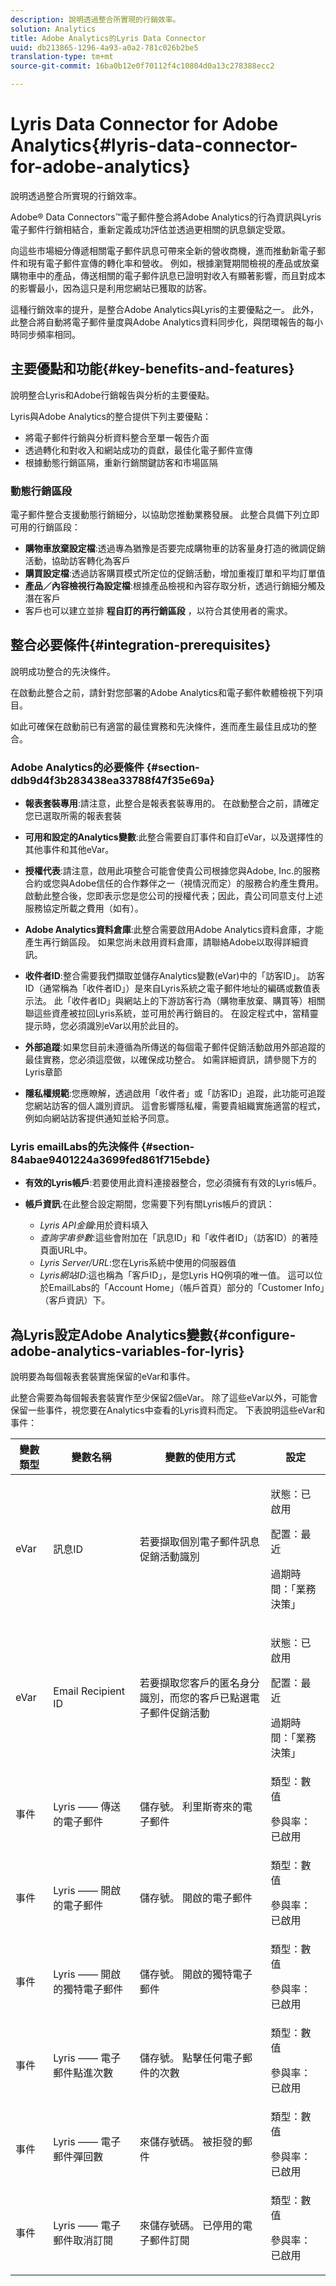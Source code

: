 ```yaml
---
description: 說明透過整合所實現的行銷效率。
solution: Analytics
title: Adobe Analytics的Lyris Data Connector
uuid: db213865-1296-4a93-a0a2-781c026b2be5
translation-type: tm+mt
source-git-commit: 16ba0b12e0f70112f4c10804d0a13c278388ecc2

---
```



# Lyris Data Connector for Adobe Analytics{#lyris-data-connector-for-adobe-analytics}

說明透過整合所實現的行銷效率。

Adobe® Data Connectors™電子郵件整合將Adobe Analytics的行為資訊與Lyris電子郵件行銷相結合，重新定義成功評估並透過更相關的訊息鎖定受眾。

向這些市場細分傳遞相關電子郵件訊息可帶來全新的營收商機，進而推動新電子郵件和現有電子郵件宣傳的轉化率和營收。 例如，根據瀏覽期間檢視的產品或放棄購物車中的產品，傳送相關的電子郵件訊息已證明對收入有顯著影響，而且對成本的影響最小，因為這只是利用您網站已獲取的訪客。

這種行銷效率的提升，是整合Adobe Analytics與Lyris的主要優點之一。 此外，此整合將自動將電子郵件量度與Adobe Analytics資料同步化，與閉環報告的每小時同步頻率相同。

## 主要優點和功能{#key-benefits-and-features}

說明整合Lyris和Adobe行銷報告與分析的主要優點。

Lyris與Adobe Analytics的整合提供下列主要優點：

* 將電子郵件行銷與分析資料整合至單一報告介面
* 透過轉化和對收入和網站成功的貢獻，最佳化電子郵件宣傳
* 根據動態行銷區隔，重新行銷關鍵訪客和市場區隔

### 動態行銷區段

電子郵件整合支援動態行銷細分，以協助您推動業務發展。 此整合具備下列立即可用的行銷區段：

* **購物車放棄設定檔**:透過專為猶豫是否要完成購物車的訪客量身打造的微調促銷活動，協助訪客轉化為客戶
* **購買設定檔**:透過訪客購買模式所定位的促銷活動，增加重複訂單和平均訂單值
* **產品／內容檢視行為設定檔**:根據產品檢視和內容存取分析，透過行銷細分觸及潛在客戶
* 客戶也可以建立並排 **程自訂的再行銷區段** ，以符合其使用者的需求。

## 整合必要條件{#integration-prerequisites}

說明成功整合的先決條件。

在啟動此整合之前，請針對您部署的Adobe Analytics和電子郵件軟體檢視下列項目。

如此可確保在啟動前已有適當的最佳實務和先決條件，進而產生最佳且成功的整合。

### Adobe Analytics的必要條件 {#section-ddb9d4f3b283438ea33788f47f35e69a}

* **報表套裝專用**:請注意，此整合是報表套裝專用的。 在啟動整合之前，請確定您已選取所需的報表套裝
* **可用和設定的Analytics變數**:此整合需要自訂事件和自訂eVar，以及選擇性的其他事件和其他eVar。

* **授權代表**:請注意，啟用此項整合可能會使貴公司根據您與Adobe, Inc.的服務合約或您與Adobe信任的合作夥伴之一（視情況而定）的服務合約產生費用。 啟動此整合後，您即表示您是您公司的授權代表；因此，貴公司同意支付上述服務協定所載之費用（如有）。
* **Adobe Analytics資料倉庫**:此整合需要啟用Adobe Analytics資料倉庫，才能產生再行銷區段。 如果您尚未啟用資料倉庫，請聯絡Adobe以取得詳細資訊。
* **收件者ID**:整合需要我們擷取並儲存Analytics變數(eVar)中的「訪客ID」。 訪客ID（通常稱為「收件者ID」）是來自Lyris系統之電子郵件地址的編碼或數值表示法。 此「收件者ID」與網站上的下游訪客行為（購物車放棄、購買等）相關聯這些資產被拉回Lyris系統，並可用於再行銷目的。 在設定程式中，當精靈提示時，您必須識別eVar以用於此目的。
* **外部追蹤**:如果您目前未遵循為所傳送的每個電子郵件促銷活動啟用外部追蹤的最佳實務，您必須這麼做，以確保成功整合。 如需詳細資訊，請參閱下方的Lyris章節
* **隱私權規範**:您應瞭解，透過啟用「收件者」或「訪客ID」追蹤，此功能可追蹤您網站訪客的個人識別資訊。 這會影響隱私權，需要貴組織實施適當的程式，例如向網站訪客提供通知並給予同意。

### Lyris emailLabs的先決條件 {#section-84abae9401224a3699fed861f715ebde}

* **有效的Lyris帳戶**:若要使用此資料連接器整合，您必須擁有有效的Lyris帳戶。
* **帳戶資訊**:在此整合設定期間，您需要下列有關Lyris帳戶的資訊：

   * *Lyris API金鑰*:用於資料填入
   * *查詢字串參數*:這些會附加在「訊息ID」和「收件者ID」（訪客ID）的著陸頁面URL中。
   * *Lyris Server/URL*:您在Lyris系統中使用的伺服器值
   * *Lyris網站ID*:這也稱為「客戶ID」，是您Lyris HQ例項的唯一值。 這可以位於EmailLabs的「Account Home」（帳戶首頁）部分的「Customer Info」（客戶資訊）下。

## 為Lyris設定Adobe Analytics變數{#configure-adobe-analytics-variables-for-lyris}

說明要為每個報表套裝實施保留的eVar和事件。

此整合需要為每個報表套裝實作至少保留2個eVar。 除了這些eVar以外，可能會保留一些事件，視您要在Analytics中查看的Lyris資料而定。 下表說明這些eVar和事件：

<table id="table_43E32344E9E54FED8491F28047249329"> 
 <thead> 
  <tr> 
   <th colname="col1" class="entry"> 變數類型 </th> 
   <th colname="col2" class="entry"> 變數名稱 </th> 
   <th colname="col3" class="entry"> 變數的使用方式 </th> 
   <th colname="col4" class="entry"> 設定 </th> 
  </tr>
 </thead>
 <tbody> 
  <tr> 
   <td colname="col1"> eVar </td> 
   <td colname="col2"> 訊息ID </td> 
   <td colname="col3"> 若要擷取個別電子郵件訊息促銷活動識別 </td> 
   <td colname="col4"> <p>狀態：已啟用 </p> <p>配置：最近 </p> <p>過期時間：「業務決策」 </p> </td> 
  </tr> 
  <tr> 
   <td colname="col1"> eVar </td> 
   <td colname="col2"> Email Recipient ID </td> 
   <td colname="col3"> 若要擷取您客戶的匿名身分識別，而您的客戶已點選電子郵件促銷活動 </td> 
   <td colname="col4"> <p>狀態：已啟用 </p> <p>配置：最近 </p> <p>過期時間：「業務決策」 </p> </td> 
  </tr> 
  <tr> 
   <td colname="col1"> 事件 </td> 
   <td colname="col2"> Lyris —— 傳送的電子郵件 </td> 
   <td colname="col3"> 儲存號。 利里斯寄來的電子郵件 </td> 
   <td colname="col4">類型：數值 <p>參與率：已啟用 </p> </td> 
  </tr> 
  <tr> 
   <td colname="col1"> 事件 </td> 
   <td colname="col2"> Lyris —— 開啟的電子郵件 </td> 
   <td colname="col3"> 儲存號。 開啟的電子郵件 </td> 
   <td colname="col4">類型：數值 <p>參與率：已啟用 </p> </td> 
  </tr> 
  <tr> 
   <td colname="col1"> 事件 </td> 
   <td colname="col2"> Lyris —— 開啟的獨特電子郵件 </td> 
   <td colname="col3"> 儲存號。 開啟的獨特電子郵件 </td> 
   <td colname="col4">類型：數值 <p>參與率：已啟用 </p> </td> 
  </tr> 
  <tr> 
   <td colname="col1"> 事件 </td> 
   <td colname="col2"> Lyris —— 電子郵件點進次數 </td> 
   <td colname="col3"> 儲存號。 點擊任何電子郵件的次數 </td> 
   <td colname="col4">類型：數值 <p>參與率：已啟用 </p> </td> 
  </tr> 
  <tr> 
   <td colname="col1"> 事件 </td> 
   <td colname="col2"> Lyris —— 電子郵件彈回數 </td> 
   <td colname="col3"> 來儲存號碼。 被拒發的郵件 </td> 
   <td colname="col4">類型：數值 <p>參與率：已啟用 </p> </td> 
  </tr> 
  <tr> 
   <td colname="col1"> 事件 </td> 
   <td colname="col2"> Lyris —— 電子郵件取消訂閱 </td> 
   <td colname="col3"> 來儲存號碼。 已停用的電子郵件訂閱 </td> 
   <td colname="col4">類型：數值 <p>參與率：已啟用 </p> </td> 
  </tr> 
 </tbody> 
</table>
